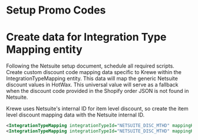 # Setup Promo Codes

# Create data for Integration Type Mapping entity

Following the Netsuite setup document, schedule all required scripts. Create custom discount code mapping data specific to Krewe within the IntegrationTypeMapping entity. This data will map the generic Netsuite discount values in HotWax. This universal value will serve as a fallback when the discount code provided in the Shopify order JSON is not found in Netsuite. 

Krewe uses Netsuite's internal ID for item level discount, so create the item level discount mapping data with the Netsuite internal ID.

```xml
<IntegrationTypeMapping integrationTypeId="NETSUITE_DISC_MTHD" mappingKey="SHOPIFY_DISC" mappingValue="SHOPIFY DISCOUNT"/>
<IntegrationTypeMapping integrationTypeId="NETSUITE_DISC_MTHD" mappingKey="SHOPIFY_ITEM_DISC" mappingValue="41728"/>
```
